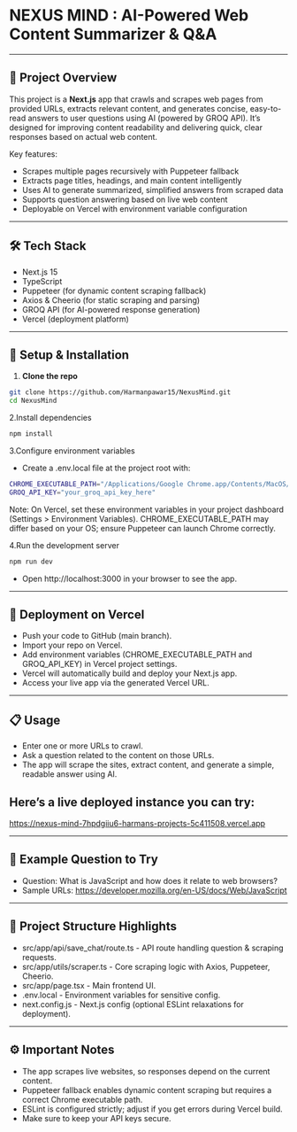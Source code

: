 #  NEXUS MIND : AI-Powered Web Content Summarizer & Q&A



---

## 🚀 Project Overview

This project is a **Next.js** app that crawls and scrapes web pages from provided URLs, extracts relevant content, and generates concise, easy-to-read answers to user questions using AI (powered by GROQ API). It’s designed for improving content readability and delivering quick, clear responses based on actual web content.

Key features:

- Scrapes multiple pages recursively with Puppeteer fallback
- Extracts page titles, headings, and main content intelligently
- Uses AI to generate summarized, simplified answers from scraped data
- Supports question answering based on live web content
- Deployable on Vercel with environment variable configuration

---

## 🛠️ Tech Stack

- Next.js 15
- TypeScript
- Puppeteer (for dynamic content scraping fallback)
- Axios & Cheerio (for static scraping and parsing)
- GROQ API (for AI-powered response generation)
- Vercel (deployment platform)

---

## 🔧 Setup & Installation

1. **Clone the repo**

```bash
git clone https://github.com/Harmanpawar15/NexusMind.git
cd NexusMind
```


 2.Install dependencies
```bash
npm install
```
3.Configure environment variables
- Create a .env.local file at the project root with:
```bash
CHROME_EXECUTABLE_PATH="/Applications/Google Chrome.app/Contents/MacOS/Google Chrome"
GROQ_API_KEY="your_groq_api_key_here"
```

Note:
On Vercel, set these environment variables in your project dashboard (Settings > Environment Variables).
CHROME_EXECUTABLE_PATH may differ based on your OS; ensure Puppeteer can launch Chrome correctly.

4.Run the development server
```bash
npm run dev
```
- Open http://localhost:3000 in your browser to see the app.

---
## 🚀 Deployment on Vercel

- Push your code to GitHub (main branch).
- Import your repo on Vercel.
- Add environment variables (CHROME_EXECUTABLE_PATH and GROQ_API_KEY) in Vercel project settings.
- Vercel will automatically build and deploy your Next.js app.
- Access your live app via the generated Vercel URL.

---

## 📋 Usage

- Enter one or more URLs to crawl.
- Ask a question related to the content on those URLs.
- The app will scrape the sites, extract content, and generate a simple, readable answer using AI.



## Here’s a live deployed instance you can try:

https://nexus-mind-7hpdgiiu6-harmans-projects-5c411508.vercel.app

---

## 🧪 Example Question to Try
- Question: What is JavaScript and how does it relate to web browsers?
- Sample URLs:
https://developer.mozilla.org/en-US/docs/Web/JavaScript

---

## 🧩 Project Structure Highlights

- src/app/api/save_chat/route.ts - API route handling question & scraping requests.
- src/app/utils/scraper.ts - Core scraping logic with Axios, Puppeteer, Cheerio.
- src/app/page.tsx - Main frontend UI.
- .env.local - Environment variables for sensitive config.
- next.config.js - Next.js config (optional ESLint relaxations for deployment).

---

## ⚙️ Important Notes

- The app scrapes live websites, so responses depend on the current content.
- Puppeteer fallback enables dynamic content scraping but requires a correct Chrome executable path.
- ESLint is configured strictly; adjust if you get errors during Vercel build.
- Make sure to keep your API keys secure.

